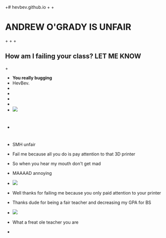 +# hevbev.github.io
 +
 +<h1> ANDREW O'GRADY IS UNFAIR </h1>
 +
 +
 +<h2> How am I failing your class? LET ME KNOW </h2>
 +<!DOCTYPE html>
 +	<strong> You really bugging </strong>
 +	<html>HevBev.</html>
 +	<head>
 +    <title>I did what you asked for and still failed</title>
 +    </head>
 +    <body>
 +    <img src= "https://lh3.googleusercontent.com/-9b-c3I1vejo/AAAAAAAAAAI/AAAAAAAAAAA/wqcG_dDL5vI/photo.jpg" />
 +    <h1>
 +    <p> SMH unfair </p>
 +    <p> Fail me because all you do is pay attention to that 3D printer </p>
 +    <p> So when you hear my mouth don't get mad </p>
 +    <p> MAAAAD annoying </p>
 +    <img src= "https://www.google.com/url?sa=i&rct=j&q=&esrc=s&source=images&cd=&ved=0ahUKEwi7gvngkt7PAhUBSj4KHeB1ABwQjBwIBA&url=http%3A%2F%2Fchrispiascik.wpengine.netdna-cdn.com%2Fwp-content%2Fuploads%2F2012%2F05%2F6398235455_5368653908_b.jpg&bvm=bv.135974163,d.cWw&psig=AFQjCNEtCWq953ldJ9E1HCKq1lkE471G2g&ust=1476666826839398" /> 
 +    <p> Well thanks for failing me because you only paid attention to your printer </p>
 +    <p> Thanks dude for being a fair teacher and decreasing my GPA for BS </p>
 +    <img src= "http://vignette1.wikia.nocookie.net/unturned-bunker/images/0/0a/Meaning-of-vault-boy-thumbs-up-jpg.jpg/revision/latest?cb=20160316025719" />
 +    <p> What a freat ole teacher you are </p>
 +    </body>
